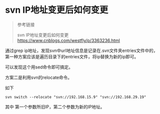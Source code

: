 # svn IP地址变更后如何变更


> 参考链接
>
> svn IP地址变更后如何变更
> <https://www.cnblogs.com/westfly/p/3363236.html>
>



通过grep ip地址，发现svn中url地址信息是记录在.svn文件夹entries文件中的，第一种方案应该是遍历目录下的entries文件，将ip替换为新的ip即可。

可以发现这个用sed命令即可搞定。

方案二是利用svn的relocate命令。

如下

    svn switch --relocate "svn://192.168.15.9" "svn://192.168.29.19"

其中 第一个参数所旧IP，第二个参数为新的IP地址。

